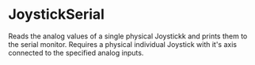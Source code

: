 # JoystickSerial
Reads the analog values of a single physical Joystickk and prints them to the serial monitor. Requires a physical individual Joystick with it's axis connected to the specified analog inputs.
